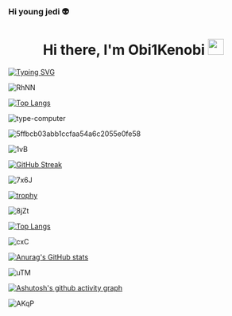 ### Hi young jedi :alien:
<h1 align="center">Hi there, I'm Obi1Kenobi  
<img src="https://github.com/blackcater/blackcater/raw/main/images/Hi.gif" height="32"/></h1>



















[![Typing SVG](https://readme-typing-svg.herokuapp.com?color=%2336BCF7&lines=Computer+science+student)](https://git.io/typing-svg)












![RhNN](https://user-images.githubusercontent.com/115603453/197369886-c1769046-bb4e-4480-93df-cda3f6e2cdb9.gif)












[![Top Langs](https://github-readme-stats.vercel.app/api/top-langs/?username=anuraghazra&layout=compact)](https://github.com/anuraghazra/github-readme-stats)











  
  
 ![type-computer](https://user-images.githubusercontent.com/115603453/197324733-6304c31f-03c9-4973-817d-ddb8445079c8.gif)

  
  
  
  
  
  
  

  ![5ffbcb03abb1ccfaa54a6c2055e0fe58](https://user-images.githubusercontent.com/115603453/197328314-833daafe-6026-430e-87ad-6477766afd11.gif)
  
  
  
  
  

  
  
  
  
  
  
  
  
  
  ![1vB](https://user-images.githubusercontent.com/115603453/197332266-4f53647e-8a2d-49bc-8cd1-eac7fa9d4248.gif)

  
  
  
  
  
  
  
 [![GitHub Streak](https://github-readme-streak-stats.herokuapp.com/?user=DenverCoder1)](https://git.io/streak-stats)
  
  
  
  
  
  
  
  
  
  
  
  
  
  ![7x6J](https://user-images.githubusercontent.com/115603453/197332302-2f8a13d3-0e66-416a-bcb2-aef28f99f14b.gif)

  
  
  
  
  
  
  
  
  
  
  
[![trophy](https://github-profile-trophy.vercel.app/?username=ryo-ma)](https://github.com/ryo-ma/github-profile-trophy)
  
  
  
  
  
  
  
  
  ![8jZt](https://user-images.githubusercontent.com/115603453/197369902-e442d455-400a-4b5d-b99d-b8ada8db8ff1.gif)

  
  
  

  
  
  
  
  
  
  
  
  
  
[![Top Langs](https://github-readme-stats.vercel.app/api/top-langs/?username=anuraghazra&layout=compact)](https://github.com/anuraghazra/github-readme-stats)

  
  
  
  
  
  
  
  
  
  
  ![cxC](https://user-images.githubusercontent.com/115603453/197332447-4c93cfa7-589c-4ff8-9c0e-5f389a8b849e.gif)

  
  
  
  
  
  
  
  
  
  
  
  
  
  
  [![Anurag's GitHub stats](https://github-readme-stats.vercel.app/api?username=anuraghazra)](https://github.com/anuraghazra/github-readme-stats)
  
  
  
  
  
  
  
  
  
  
  
  
  
  
  
  
  ![uTM](https://user-images.githubusercontent.com/115603453/197332456-919210b5-fb50-4d83-b228-9b7339d8577f.gif)

  
  
  
  
  
  
  
  
  
  
  
  
  
  
  
  
  
  [![Ashutosh's github activity graph](https://activity-graph.herokuapp.com/graph?username=Ashutosh00710)](https://github.com/ashutosh00710/github-readme-activity-graph)
  
  
  
  
  
  
  
  
  
  
  
  
  
  
  
  
  
  
  
  
  
  
  
  
  
  
  ![AKqP](https://user-images.githubusercontent.com/115603453/197369951-8d9b8792-aa89-4ceb-b25d-511298b90b34.gif)

  
